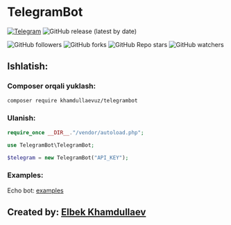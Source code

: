 # TelegramBot

[![Telegram](https://img.shields.io/badge/Telegram-blue.svg?logo=telegram)](https://t.me/khamdullaevuz)
![GitHub release (latest by date)](https://img.shields.io/github/v/release/khamdullaevuz/telegrambot)

![GitHub followers](https://img.shields.io/github/followers/khamdullaevuz?style=social)
![GitHub forks](https://img.shields.io/github/forks/khamdullaevuz/telegrambot?style=social)
![GitHub Repo stars](https://img.shields.io/github/stars/khamdullaevuz/telegrambot?style=social)
![GitHub watchers](https://img.shields.io/github/watchers/khamdullaevuz/telegrambot?style=social)

## Ishlatish:

### Composer orqali yuklash:

``` bash
composer require khamdullaevuz/telegrambot
```

### Ulanish:

``` php
require_once __DIR__."/vendor/autoload.php";

use TelegramBot\TelegramBot;

$telegram = new TelegramBot("API_KEY");
```

### Examples:

Echo bot: [examples](/examples/echobot.php)

## Created by: [Elbek Khamdullaev](https://khamdullaev.uz)
